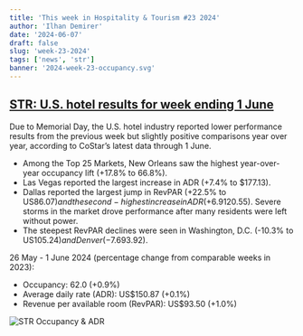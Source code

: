 ```yaml
---
title: 'This week in Hospitality & Tourism #23 2024'
author: 'Ilhan Demirer'
date: '2024-06-07'
draft: false
slug: 'week-23-2024'
tags: ['news', 'str']
banner: '2024-week-23-occupancy.svg'
---
```


## [STR: U.S. hotel results for week ending 1 June](https://str.com/press-release/us-hotel-results-week-ending-1-june)

Due to Memorial Day, the U.S. hotel industry reported lower performance results from the previous week but slightly positive comparisons year over year, according to CoStar’s latest data through 1 June.

- Among the Top 25 Markets, New Orleans saw the highest year-over-year occupancy lift (+17.8% to 66.8%).
- Las Vegas reported the largest increase in ADR (+7.4% to $177.13).
- Dallas reported the largest jump in RevPAR (+22.5% to US$86.07) and the second-highest increase in ADR (+6.9% to US$120.55). Severe storms in the market drove performance after many residents were left without power.
- The steepest RevPAR declines were seen in Washington, D.C. (-10.3% to US$105.24) and Denver (-7.6% to US$93.92).

26 May - 1 June 2024 (percentage change from comparable weeks in 2023):

- Occupancy: 62.0 (+0.9%)
- Average daily rate (ADR): US$150.87 (+0.1%)
- Revenue per available room (RevPAR): US$93.50 (+1.0%)

![STR Occupancy & ADR](/images/blogimages/2024-week-23-occupancy.svg)

